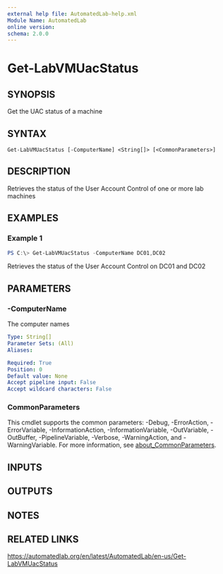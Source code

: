 ```yaml
---
external help file: AutomatedLab-help.xml
Module Name: AutomatedLab
online version:
schema: 2.0.0
---
```


# Get-LabVMUacStatus

## SYNOPSIS
Get the UAC status of a machine

## SYNTAX

```
Get-LabVMUacStatus [-ComputerName] <String[]> [<CommonParameters>]
```

## DESCRIPTION
Retrieves the status of the User Account Control of one or more lab machines

## EXAMPLES

### Example 1
```powershell
PS C:\> Get-LabVMUacStatus -ComputerName DC01,DC02
```

Retrieves the status of the User Account Control on DC01 and DC02

## PARAMETERS

### -ComputerName
The computer names

```yaml
Type: String[]
Parameter Sets: (All)
Aliases:

Required: True
Position: 0
Default value: None
Accept pipeline input: False
Accept wildcard characters: False
```

### CommonParameters
This cmdlet supports the common parameters: -Debug, -ErrorAction, -ErrorVariable, -InformationAction, -InformationVariable, -OutVariable, -OutBuffer, -PipelineVariable, -Verbose, -WarningAction, and -WarningVariable. For more information, see [about_CommonParameters](http://go.microsoft.com/fwlink/?LinkID=113216).

## INPUTS

## OUTPUTS

## NOTES

## RELATED LINKS
https://automatedlab.org/en/latest/AutomatedLab/en-us/Get-LabVMUacStatus
